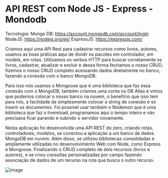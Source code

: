 # API REST com Node JS - Express - Mondodb

Tecnologia:
Mongo DB: https://account.mongodb.com/account/login
NodeJS: https://nodejs.org/en/
ExpressJS: https://expressjs.com/



Criamos aqui uma API Rest para cadastrar recursos como livros, autores, usamos as boas práticas aqui de dividir os pacotes em controlador, em models, em rotas. Utilizamos os verbos HTTP para buscar corretamente os livros, cadastrar, atualizar e excluir e dessa forma fechamos o nosso CRUD, fizemos o nosso CRUD completo acessando dados diretamente no banco, fazendo a conexão com o banco MongoDB.

Para isso nós usamos o Mongoose que é uma biblioteca que faz essa conexão com o MongoDB, também criamos uma conta no DB Atlas e vimos que podemos colocar o nosso banco na nuvem, o benefício que isso tem para nós, a facilidade de simplesmente colocar a string de conexão e só inserir os documentos. Foi possível usar também o Nodemon que é uma biblioteca que faz o livereload, programamos aqui o tempo inteiro e não precisava ficar parando e subindo o servidor novamente.


Nesta aplicação foi desenvolvida uma API REST do zero, criando rotas, controladores, modelos, se conectou a aplicação a um banco de dados MongoDB em nuvem. 
Além disso, se utilizou bibliotecas consolidadas e amplamente utilizadas no desenvolvimento Web com Node, como Express e Mongoose. 
Finalizando o CRUD completo de dois recursos (livros e autores), e se criou consultas personalizadas por campo fazendo associação de dados de um recurso na rota que busca o outro recurso.

![image](https://user-images.githubusercontent.com/79227339/186975843-fa5866e8-8892-45ff-abcd-3e5830622ce0.png)
